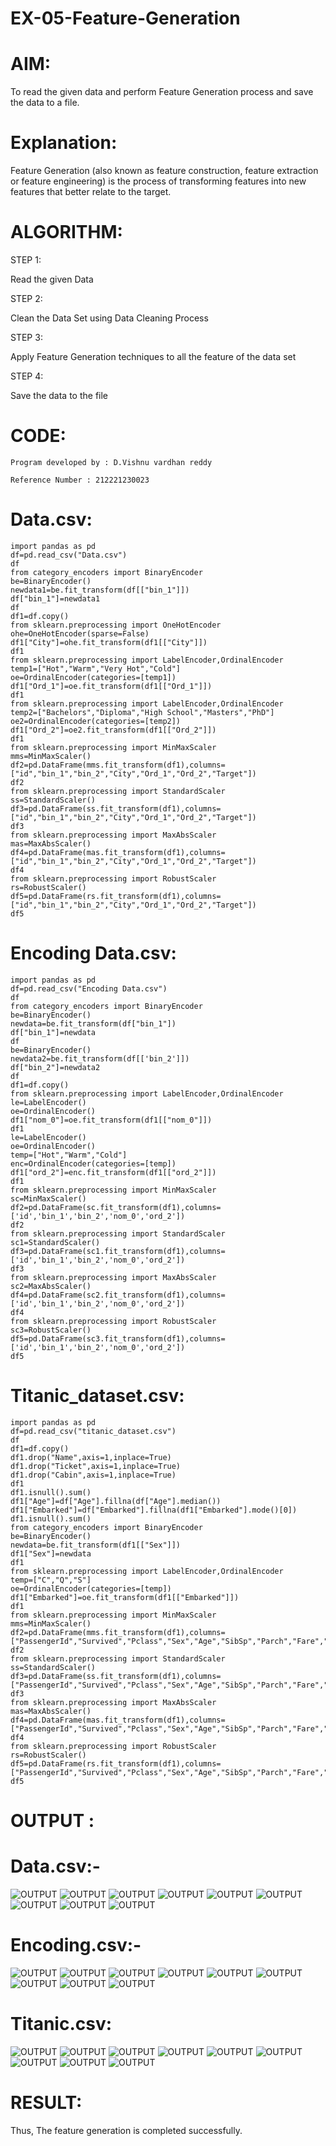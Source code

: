 # EX-05-Feature-Generation
# AIM:

To read the given data and perform Feature Generation process and save the data to a file.

# Explanation:

Feature Generation (also known as feature construction, feature extraction or feature engineering) is the process of transforming features into new features that better relate to the target.

# ALGORITHM:

STEP 1:

Read the given Data

STEP 2:

Clean the Data Set using Data Cleaning Process

STEP 3:

Apply Feature Generation techniques to all the feature of the data set

STEP 4:

Save the data to the file

# CODE:
```
Program developed by : D.Vishnu vardhan reddy

Reference Number : 212221230023
```
# Data.csv:
```
import pandas as pd
df=pd.read_csv("Data.csv")
df
from category_encoders import BinaryEncoder
be=BinaryEncoder()
newdata1=be.fit_transform(df[["bin_1"]])
df["bin_1"]=newdata1
df
df1=df.copy()
from sklearn.preprocessing import OneHotEncoder
ohe=OneHotEncoder(sparse=False)
df1["City"]=ohe.fit_transform(df1[["City"]])
df1
from sklearn.preprocessing import LabelEncoder,OrdinalEncoder
temp1=["Hot","Warm","Very Hot","Cold"]
oe=OrdinalEncoder(categories=[temp1])
df1["Ord_1"]=oe.fit_transform(df1[["Ord_1"]])
df1
from sklearn.preprocessing import LabelEncoder,OrdinalEncoder
temp2=["Bachelors","Diploma","High School","Masters","PhD"]
oe2=OrdinalEncoder(categories=[temp2])
df1["Ord_2"]=oe2.fit_transform(df1[["Ord_2"]])
df1
from sklearn.preprocessing import MinMaxScaler
mms=MinMaxScaler()
df2=pd.DataFrame(mms.fit_transform(df1),columns=["id","bin_1","bin_2","City","Ord_1","Ord_2","Target"])
df2
from sklearn.preprocessing import StandardScaler
ss=StandardScaler()
df3=pd.DataFrame(ss.fit_transform(df1),columns=["id","bin_1","bin_2","City","Ord_1","Ord_2","Target"])
df3
from sklearn.preprocessing import MaxAbsScaler
mas=MaxAbsScaler()
df4=pd.DataFrame(mas.fit_transform(df1),columns=["id","bin_1","bin_2","City","Ord_1","Ord_2","Target"])
df4
from sklearn.preprocessing import RobustScaler
rs=RobustScaler()
df5=pd.DataFrame(rs.fit_transform(df1),columns=["id","bin_1","bin_2","City","Ord_1","Ord_2","Target"])
df5
```
# Encoding Data.csv:
```
import pandas as pd
df=pd.read_csv("Encoding Data.csv")
df
from category_encoders import BinaryEncoder
be=BinaryEncoder()
newdata=be.fit_transform(df["bin_1"])
df["bin_1"]=newdata
df
be=BinaryEncoder()
newdata2=be.fit_transform(df[['bin_2']])
df["bin_2"]=newdata2
df
df1=df.copy()
from sklearn.preprocessing import LabelEncoder,OrdinalEncoder
le=LabelEncoder()
oe=OrdinalEncoder()
df1["nom_0"]=oe.fit_transform(df1[["nom_0"]])
df1
le=LabelEncoder()
oe=OrdinalEncoder()
temp=["Hot","Warm","Cold"]
enc=OrdinalEncoder(categories=[temp])
df1["ord_2"]=enc.fit_transform(df1[["ord_2"]])
df1
from sklearn.preprocessing import MinMaxScaler
sc=MinMaxScaler()
df2=pd.DataFrame(sc.fit_transform(df1),columns=['id','bin_1','bin_2','nom_0','ord_2'])
df2
from sklearn.preprocessing import StandardScaler
sc1=StandardScaler()
df3=pd.DataFrame(sc1.fit_transform(df1),columns=['id','bin_1','bin_2','nom_0','ord_2'])
df3
from sklearn.preprocessing import MaxAbsScaler
sc2=MaxAbsScaler()
df4=pd.DataFrame(sc2.fit_transform(df1),columns=['id','bin_1','bin_2','nom_0','ord_2'])
df4
from sklearn.preprocessing import RobustScaler
sc3=RobustScaler()
df5=pd.DataFrame(sc3.fit_transform(df1),columns=['id','bin_1','bin_2','nom_0','ord_2'])
df5
```
# Titanic_dataset.csv:
```
import pandas as pd
df=pd.read_csv("titanic_dataset.csv")
df
df1=df.copy()
df1.drop("Name",axis=1,inplace=True)
df1.drop("Ticket",axis=1,inplace=True)
df1.drop("Cabin",axis=1,inplace=True)
df1
df1.isnull().sum()
df1["Age"]=df["Age"].fillna(df["Age"].median())
df1["Embarked"]=df["Embarked"].fillna(df1["Embarked"].mode()[0])
df1.isnull().sum()
from category_encoders import BinaryEncoder
be=BinaryEncoder()
newdata=be.fit_transform(df1[["Sex"]])
df1["Sex"]=newdata
df1
from sklearn.preprocessing import LabelEncoder,OrdinalEncoder
temp=["C","Q","S"]
oe=OrdinalEncoder(categories=[temp])
df1["Embarked"]=oe.fit_transform(df1[["Embarked"]])
df1
from sklearn.preprocessing import MinMaxScaler
mms=MinMaxScaler()
df2=pd.DataFrame(mms.fit_transform(df1),columns=["PassengerId","Survived","Pclass","Sex","Age","SibSp","Parch","Fare","Embarked"])
df2
from sklearn.preprocessing import StandardScaler
ss=StandardScaler()
df3=pd.DataFrame(ss.fit_transform(df1),columns=["PassengerId","Survived","Pclass","Sex","Age","SibSp","Parch","Fare","Embarked"])
df3
from sklearn.preprocessing import MaxAbsScaler
mas=MaxAbsScaler()
df4=pd.DataFrame(mas.fit_transform(df1),columns=["PassengerId","Survived","Pclass","Sex","Age","SibSp","Parch","Fare","Embarked"])
df4
from sklearn.preprocessing import RobustScaler
rs=RobustScaler()
df5=pd.DataFrame(rs.fit_transform(df1),columns=["PassengerId","Survived","Pclass","Sex","Age","SibSp","Parch","Fare","Embarked"])
df5
```
# OUTPUT :

# Data.csv:-
![OUTPUT](/images/A.png)
![OUTPUT](/images/a1.png)
![OUTPUT](/images/a3.png)
![OUTPUT](/images/a4.png)
![OUTPUT](/images/a5.png)
![OUTPUT](/images/a6.png)
![OUTPUT](/images/a7.png)
![OUTPUT](/images/a8.png)
![OUTPUT](/images/a9.png)

# Encoding.csv:-

![OUTPUT](/images/B.png)
![OUTPUT](/images/b1.png)
![OUTPUT](/images/b3.png)
![OUTPUT](/images/b4.png)
![OUTPUT](/images/b5.png)
![OUTPUT](/images/b6.png)
![OUTPUT](/images/b7.png)
![OUTPUT](/images/b8.png)
![OUTPUT](/images/b9.png)

# Titanic.csv:

![OUTPUT](/images/c.png)
![OUTPUT](/images/c1.png)
![OUTPUT](/images/c2.png)
![OUTPUT](/images/c3.png)
![OUTPUT](/images/c4.png)
![OUTPUT](/images/c5.png)
![OUTPUT](/images/c6.png)
![OUTPUT](/images/c7.png)
![OUTPUT](/images/c8.png)

# RESULT:
Thus, The feature generation is completed successfully.